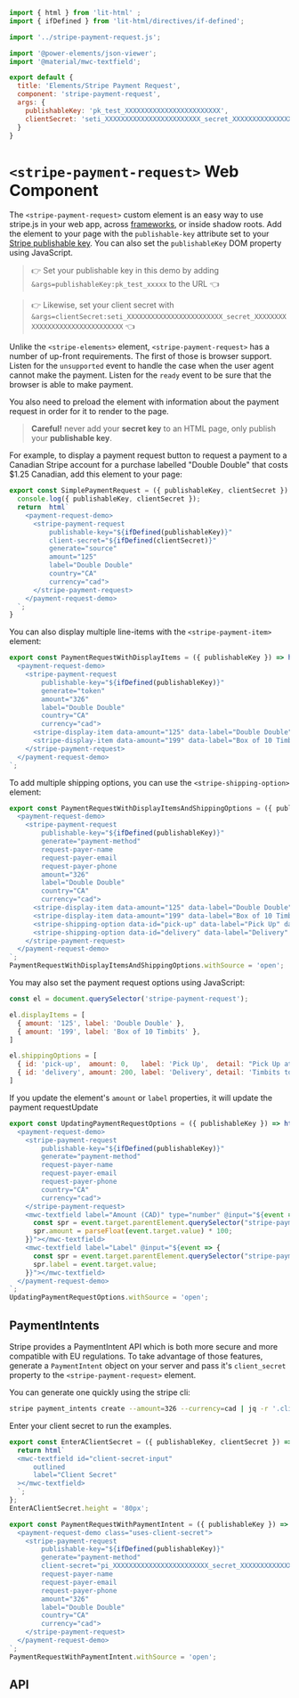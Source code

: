 ```js script
import { html } from 'lit-html' ;
import { ifDefined } from 'lit-html/directives/if-defined';

import '../stripe-payment-request.js';

import '@power-elements/json-viewer';
import '@material/mwc-textfield';

export default {
  title: 'Elements/Stripe Payment Request',
  component: 'stripe-payment-request',
  args: {
    publishableKey: 'pk_test_XXXXXXXXXXXXXXXXXXXXXXXX',
    clientSecret: 'seti_XXXXXXXXXXXXXXXXXXXXXXXX_secret_XXXXXXXXXXXXXXXXXXXXXXXXXXXXXXX'
  }
}
```

# `<stripe-payment-request>` Web Component

The `<stripe-payment-request>` custom element is an easy way to use stripe.js in your web app,
across [frameworks](/?path=/docs/framework-examples-angular--stripe-elements), or inside shadow roots.
Add the element to your page with the `publishable-key` attribute set to your
[Stripe publishable key](https://dashboard.stripe.com/account/apikeys).
You can also set the `publishableKey` DOM property using JavaScript.

> 👉 Set your publishable key in this demo by adding `&args=publishableKey:pk_test_xxxxx` to the URL 👈

> 👉 Likewise, set your client secret with `&args=clientSecret:seti_XXXXXXXXXXXXXXXXXXXXXXXX_secret_XXXXXXXXXXXXXXXXXXXXXXXXXXXXXXX` 👈

Unlike the `<stripe-elements>` element, `<stripe-payment-request>` has a number of up-front requirements.
The first of those is browser support.
Listen for the `unsupported` event to handle the case when the user agent cannot make the payment.
Listen for the `ready` event to be sure that the browser is able to make payment.

You also need to preload the element with information about the payment request in order for it to render to the page.

> **Careful!** never add your **secret key** to an HTML page, only publish your **publishable key**.

For example, to display a payment request button to request a payment to a Canadian Stripe account
for a purchase labelled "Double Double" that costs $1.25 Canadian, add this element to your page:

```js preview-story
export const SimplePaymentRequest = ({ publishableKey, clientSecret }) => {
  console.log({ publishableKey, clientSecret });
  return  html`
    <payment-request-demo>
      <stripe-payment-request
          publishable-key="${ifDefined(publishableKey)}"
          client-secret="${ifDefined(clientSecret)}"
          generate="source"
          amount="125"
          label="Double Double"
          country="CA"
          currency="cad">
      </stripe-payment-request>
    </payment-request-demo>
  `;
}
```

You can also display multiple line-items with the `<stripe-payment-item>` element:

```js preview-story
export const PaymentRequestWithDisplayItems = ({ publishableKey }) => html`
  <payment-request-demo>
    <stripe-payment-request
        publishable-key="${ifDefined(publishableKey)}"
        generate="token"
        amount="326"
        label="Double Double"
        country="CA"
        currency="cad">
      <stripe-display-item data-amount="125" data-label="Double Double"> </stripe-display-item>
      <stripe-display-item data-amount="199" data-label="Box of 10 Timbits"> </stripe-display-item>
    </stripe-payment-request>
  </payment-request-demo>
`;
```

To add multiple shipping options, you can use the `<stripe-shipping-option>` element:

```js preview-story
export const PaymentRequestWithDisplayItemsAndShippingOptions = ({ publishableKey }) => html`
  <payment-request-demo>
    <stripe-payment-request
        publishable-key="${ifDefined(publishableKey)}"
        generate="payment-method"
        request-payer-name
        request-payer-email
        request-payer-phone
        amount="326"
        label="Double Double"
        country="CA"
        currency="cad">
      <stripe-display-item data-amount="125" data-label="Double Double"> </stripe-display-item>
      <stripe-display-item data-amount="199" data-label="Box of 10 Timbits"> </stripe-display-item>
      <stripe-shipping-option data-id="pick-up" data-label="Pick Up" data-detail="Pick Up at Your Local Timmy's" data-amount="0"> </stripe-shipping-option>
      <stripe-shipping-option data-id="delivery" data-label="Delivery" data-detail="Timbits to Your Door" data-amount="200"> </stripe-shipping-option>
    </stripe-payment-request>
  </payment-request-demo>
`;
PaymentRequestWithDisplayItemsAndShippingOptions.withSource = 'open';
```

You may also set the payment request options using JavaScript:

```js
const el = document.querySelector('stripe-payment-request');

el.displayItems = [
  { amount: '125', label: 'Double Double' },
  { amount: '199', label: 'Box of 10 Timbits' },
]

el.shippingOptions = [
  { id: 'pick-up',  amount: 0,   label: 'Pick Up',  detail: "Pick Up at Your Local Timmy's" },
  { id: 'delivery', amount: 200, label: 'Delivery', detail: 'Timbits to Your Door' }
]
```

If you update the element's `amount` or `label` properties, it will update the payment requestUpdate

```js preview-story
export const UpdatingPaymentRequestOptions = ({ publishableKey }) => html`
  <payment-request-demo>
    <stripe-payment-request
        publishable-key="${ifDefined(publishableKey)}"
        generate="payment-method"
        request-payer-name
        request-payer-email
        request-payer-phone
        country="CA"
        currency="cad">
    </stripe-payment-request>
    <mwc-textfield label="Amount (CAD)" type="number" @input="${event => {
      const spr = event.target.parentElement.querySelector("stripe-payment-request");
      spr.amount = parseFloat(event.target.value) * 100;
    }}"></mwc-textfield>
    <mwc-textfield label="Label" @input="${event => {
      const spr = event.target.parentElement.querySelector("stripe-payment-request");
      spr.label = event.target.value;
    }}"></mwc-textfield>
  </payment-request-demo>
`;
UpdatingPaymentRequestOptions.withSource = 'open';
```

## PaymentIntents

Stripe provides a PaymentIntent API which is both more secure and more compatible with EU regulations.
To take advantage of those features, generate a `PaymentIntent` object on your server and
pass it's `client_secret` property to the `<stripe-payment-request>` element.

You can generate one quickly using the stripe cli:

```bash
stripe payment_intents create --amount=326 --currency=cad | jq -r '.client_secret'
```

Enter your client secret to run the examples.

```js story
export const EnterAClientSecret = ({ publishableKey, clientSecret }) => {
  return html`
  <mwc-textfield id="client-secret-input"
      outlined
      label="Client Secret"
  ></mwc-textfield>
  `;
};
EnterAClientSecret.height = '80px';
```

```js preview-story
export const PaymentRequestWithPaymentIntent = ({ publishableKey }) => html`
  <payment-request-demo class="uses-client-secret">
    <stripe-payment-request
        publishable-key="${ifDefined(publishableKey)}"
        generate="payment-method"
        client-secret="pi_XXXXXXXXXXXXXXXXXXXXXXXX_secret_XXXXXXXXXXXXXXXXXXXXXXXXX"
        request-payer-name
        request-payer-email
        request-payer-phone
        amount="326"
        label="Double Double"
        country="CA"
        currency="cad">
    </stripe-payment-request>
  </payment-request-demo>
`;
PaymentRequestWithPaymentIntent.withSource = 'open';
```

## API

<sb-props of="stripe-payment-request"></sb-props>
